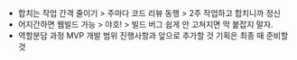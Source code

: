 - 합치는 작업 간격 줄이기 > 주마다 코드 리뷰 동행 > 2주 작업하고 합치니까 정신 
- 어지간하면 웹빌드 가능 > 야호! > 빌드 버그 쉽게 안 고쳐지면 막 붙잡지 말자.
- 역할분담  과정  MVP 개발 범위 진행사항과 앞으로 추가할 것 기획은 최종 때 준비할 것